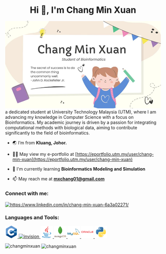 <!-- ### Hi there 👋 I'm Chang Min Xuan

**ChangMinXuan/ChangMinXuan** is a ✨ _special_ ✨ repository because its `README.md` (this file) appears on your GitHub profile.
Here are some ideas to get you started:
- 🔭 I’m currently working on ...
- 🌱 I’m currently learning ...
- 👯 I’m looking to collaborate on ...
- 🤔 I’m looking for help with ...
- 💬 Ask me about ...
- 📫 How to reach me: ...
- 😄 Pronouns: ...
- ⚡ Fun fact: ...
a dedicated student at University Technology Malaysia (UTM), where I am advancing my knowledge in Computer Science with a focus on Bioinformatics. My academic journey is driven by a passion for integrating computational methods with biological data, aiming to contribute significantly to the field of bioinformatics.![image](https://github.com/ChangMinXuan/ChangMinXuan/assets/93248627/bb32fc7f-c253-425e-af72-ab0e4c305e03)
-->

<h1 align="center">Hi 👋, I'm Chang Min Xuan</h1>
<img src="Profile_Slide.jpg">
a dedicated student at University Technology Malaysia (UTM), where I am advancing my knowledge in Computer Science with a focus on Bioinformatics. My academic journey is driven by a passion for integrating computational methods with biological data, aiming to contribute significantly to the field of bioinformatics.

- 🌏 I’m from **Kluang, Johor.**

- 👨‍💻 May view my e-portfolio at [https://eportfolio.utm.my/user/chang-min-xuan](https://eportfolio.utm.my/user/chang-min-xuan)

- 📝 I'm currently learning **Bioinformatics Modeling and Simulation**

- 📫 May reach me at **mxchang01@gmail.com**

<h3 align="left">Connect with me:</h3>
<p align="left">
<a href="https://linkedin.com/in/https://www.linkedin.com/in/chang-min-xuan-6a3a02271/" target="blank"><img align="center" src="https://raw.githubusercontent.com/rahuldkjain/github-profile-readme-generator/master/src/images/icons/Social/linked-in-alt.svg" alt="https://www.linkedin.com/in/chang-min-xuan-6a3a02271/" height="30" width="40" /></a>
</p>

<h3 align="left">Languages and Tools:</h3>
<p align="left"> <a href="https://www.w3schools.com/cpp/" target="_blank" rel="noreferrer"> <img src="https://raw.githubusercontent.com/devicons/devicon/master/icons/cplusplus/cplusplus-original.svg" alt="cplusplus" width="40" height="40"/> </a> <a href="https://www.invisionapp.com/" target="_blank" rel="noreferrer"> <img src="https://www.vectorlogo.zone/logos/invisionapp/invisionapp-icon.svg" alt="invision" width="40" height="40"/> </a> <a href="https://www.java.com" target="_blank" rel="noreferrer"> <img src="https://raw.githubusercontent.com/devicons/devicon/master/icons/java/java-original.svg" alt="java" width="40" height="40"/> </a> <a href="https://www.mongodb.com/" target="_blank" rel="noreferrer"> <img src="https://raw.githubusercontent.com/devicons/devicon/master/icons/mongodb/mongodb-original-wordmark.svg" alt="mongodb" width="40" height="40"/> </a> <a href="https://www.mysql.com/" target="_blank" rel="noreferrer"> <img src="https://raw.githubusercontent.com/devicons/devicon/master/icons/mysql/mysql-original-wordmark.svg" alt="mysql" width="40" height="40"/> </a> <a href="https://www.oracle.com/" target="_blank" rel="noreferrer"> <img src="https://raw.githubusercontent.com/devicons/devicon/master/icons/oracle/oracle-original.svg" alt="oracle" width="40" height="40"/> </a> <a href="https://www.python.org" target="_blank" rel="noreferrer"> <img src="https://raw.githubusercontent.com/devicons/devicon/master/icons/python/python-original.svg" alt="python" width="40" height="40"/> </a> 

<p><img align="left" src="https://github-readme-stats.vercel.app/api/top-langs?username=changminxuan&show_icons=true&theme=tokyonight&locale=en&layout=compact" alt="changminxuan" /></p>

<p>&nbsp;<img align="center" src="https://github-readme-stats.vercel.app/api?username=changminxuan&show_icons=true&theme=radical&locale=en" alt="changminxuan" /></p>
